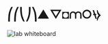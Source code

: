⎛⎛⎝⎠⎞▲▽◘⩋○⧷⧽
===========

![lab whiteboard](http://theblacksea.cc/images/IMGP9760.jpg "next week...")
